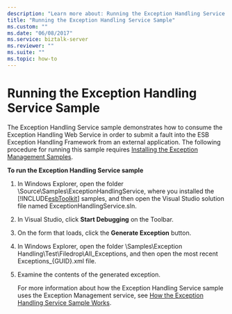 ```yaml
---
description: "Learn more about: Running the Exception Handling Service Sample"
title: "Running the Exception Handling Service Sample"
ms.custom: ""
ms.date: "06/08/2017"
ms.service: biztalk-server
ms.reviewer: ""
ms.suite: ""
ms.topic: how-to
---
```

# Running the Exception Handling Service Sample
The Exception Handling Service sample demonstrates how to consume the Exception Handling Web Service in order to submit a fault into the ESB Exception Handling Framework from an external application. The following procedure for running this sample requires [Installing the Exception Management Samples](../esb-toolkit/installing-the-exception-management-samples.md).  
  
 **To run the Exception Handling Service sample**  
  
1. In Windows Explorer, open the folder \Source\Samples\ExceptionHandlingService, where you installed the [!INCLUDE[esbToolkit](../includes/esbtoolkit-md.md)] samples, and then open the Visual Studio solution file named ExceptionHandlingService.sln.  
  
2. In Visual Studio, click **Start Debugging** on the Toolbar.  
  
3. On the form that loads, click the **Generate Exception** button.  
  
4. In Windows Explorer, open the folder \Samples\Exception Handling\Test\Filedrop\All_Exceptions, and then open the most recent Exceptions_{GUID}.xml file.  
  
5. Examine the contents of the generated exception.  
  
   For more information about how the Exception Handling Service sample uses the Exception Management service, see [How the Exception Handling Service Sample Works](../esb-toolkit/how-the-exception-handling-service-sample-works.md).
